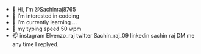 - 👋 Hi, I’m @Sachinraj8765
- 👀 I’m interested in codeing
- 🌱 I’m currently learning ...
- 💞️ my typing speed 50 wpm
- 📫 instagram  Elvenzo_raj
      twitter    Sachin_raj_09
      linkedin    sachin raj
      DM me any time I replyed.

<!---
Sachinraj8765/Sachinraj8765 is a ✨ special ✨ repository because its `README.md` (this file) appears on your GitHub profile.
You can click the Preview link to take a look at your changes.
--->
